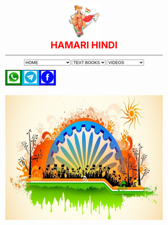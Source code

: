 <html>
<title>HAMARI HINDI</title>
<body>
<head>
	<center>
	<img src="Bharat-mata.png" alt="bharatamata" width="104" height="110">
	<div id="blink" style="font-size:30px; color:red;"><b> HAMARI HINDI </b></div>
	<script type="text/javascript">
        var blink = 
            document.getElementById('blink');
          setInterval(function () {
            blink.style.opacity = 
            (blink.style.opacity == 0 ? 1 : 0);
        }, 600); 
		</script></center></head><hr>
<center>
    		<select text-align:center;" name="links" onchange="window.location.href=this.value;">
    			<option value="HamariHindi.html">HOME</option>
    			<option value="HamariHindi.html">GO TO HOME PAGE</option></select>		
    		<select text-align:center;" name="links" onchange="window.location.href=this.value;">
    			<option value="HamariHindi.html">TEXT BOOKS</option>
    			<option value="https://chat.whatsapp.com/DWygQUrZk0iG5Xtb1xNTAI">10</option>
    			<option value="https://t.me/hamarihindichannel">9</option>
    			<option value="">8</option>
    			<option value="">7</option>
    			<option value="">6</option></select>
    		<select text-align:center;" name="links" onchange="window.location.href=this.value;">
    			<option value="HamariHindi.html">VIDEOS</option>s
    			<option value="https://www.youtube.com/c/HAMARIHINDI/videos">GO TO VIDEOS</option></select>
	<table>
	<tr>
		<td style="background-color:green;"><a href="https://chat.whatsapp.com/DWygQUrZk0iG5Xtb1xNTAI"><img src="whattsapp.png" alt="Whattsapp" width="40 height="40></a></td>
		<td style="background-color:deepskyblue;"><a href="https://t.me/hamarihindichannel"><img src="telegram.png" alt="Telegram" width="40 height="40></a></td>
		<td style="background-color:blue;"><a href="https://www.facebook.com/hamari.hindi.3"><img src="Fb.png" alt="Facebook" width="40 height="30></a></td>
		</tr>
	</table><br>
	<img src="hamri hindi.jpg" alt="HAMARI HINDI WALL PAPER" width="2000" height="400">
</center>
</body>
</html>
